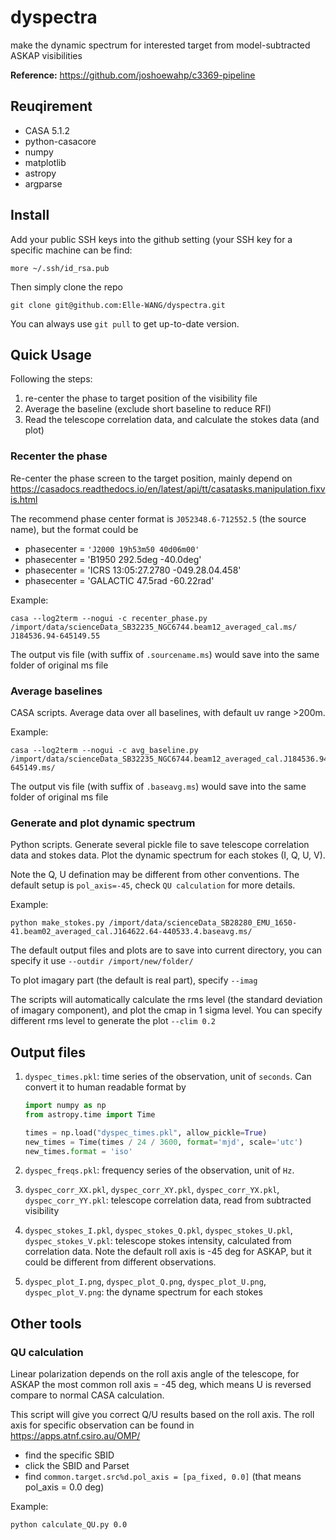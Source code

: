 # dyspectra

make the dynamic spectrum for interested target from model-subtracted ASKAP visibilities 

**Reference:**
https://github.com/joshoewahp/c3369-pipeline

## Reuqirement

* CASA 5.1.2
* python-casacore
* numpy
* matplotlib
* astropy
* argparse

## Install

Add your public SSH keys into the github setting (your SSH key for a specific machine can be find:
```
more ~/.ssh/id_rsa.pub
```
Then simply clone the repo
```
git clone git@github.com:Elle-WANG/dyspectra.git
```
You can always use `git pull` to get up-to-date version. 

## Quick Usage

Following the steps:
1. re-center the phase to target position of the visibility file 
2. Average the baseline (exclude short baseline to reduce RFI)
3. Read the telescope correlation data, and calculate the stokes data (and plot)

### Recenter the phase

Re-center the phase screen to the target position, mainly depend on https://casadocs.readthedocs.io/en/latest/api/tt/casatasks.manipulation.fixvis.html

The recommend phase center format is `J052348.6-712552.5` (the source name), but the format could be 
* phasecenter = `'J2000 19h53m50 40d06m00'`
* phasecenter = 'B1950 292.5deg -40.0deg'
* phasecenter = 'ICRS 13:05:27.2780 -049.28.04.458'
* phasecenter = 'GALACTIC 47.5rad -60.22rad'

Example:
```
casa --log2term --nogui -c recenter_phase.py /import/data/scienceData_SB32235_NGC6744.beam12_averaged_cal.ms/ J184536.94-645149.55
```
The output vis file (with suffix of `.sourcename.ms`) would save into the same folder of original ms file

### Average baselines 

CASA scripts. Average data over all baselines, with default uv range >200m. 

Example:
```
casa --log2term --nogui -c avg_baseline.py /import/data/scienceData_SB32235_NGC6744.beam12_averaged_cal.J184536.94-645149.ms/
```
The output vis file (with suffix of `.baseavg.ms`) would save into the same folder of original ms file


### Generate and plot dynamic spectrum

Python scripts. Generate several pickle file to save telescope correlation data and stokes data. Plot the dynamic spectrum for each stokes (I, Q, U, V). 

Note the Q, U defination may be different from other conventions. The default setup is `pol_axis=-45`, check `QU calculation` for more details. 

Example:
```
python make_stokes.py /import/data/scienceData_SB28280_EMU_1650-41.beam02_averaged_cal.J164622.64-440533.4.baseavg.ms/
```
The default output files and plots are to save into current directory, you can specify it use `--outdir /import/new/folder/`

To plot imagary part (the default is real part), specify `--imag`

The scripts will automatically calculate the rms level (the standard deviation of imagary component), and plot the cmap in 1 sigma level. You can specify different rms level to generate the plot `--clim 0.2`



## Output files

1. `dyspec_times.pkl`: time series of the observation, unit of `seconds`. Can convert it to human readable format by 

    ```python
    import numpy as np
    from astropy.time import Time
    
    times = np.load("dyspec_times.pkl", allow_pickle=True)
    new_times = Time(times / 24 / 3600, format='mjd', scale='utc')
    new_times.format = 'iso'
    ```
2. `dyspec_freqs.pkl`: frequency series of the observation, unit of `Hz`. 
3. `dyspec_corr_XX.pkl`, `dyspec_corr_XY.pkl`, `dyspec_corr_YX.pkl`, `dyspec_corr_YY.pkl`: telescope correlation data, read from subtracted visibility
4. `dyspec_stokes_I.pkl`, `dyspec_stokes_Q.pkl`, `dyspec_stokes_U.pkl`, `dyspec_stokes_V.pkl`: telescope stokes intensity, calculated from correlation data. Note the default roll axis is -45 deg for ASKAP, but it could be different from different observations. 
5. `dyspec_plot_I.png`, `dyspec_plot_Q.png`, `dyspec_plot_U.png`, `dyspec_plot_V.png`: the dyname spectrum for each stokes




## Other tools 

### QU calculation

Linear polarization depends on the roll axis angle of the telescope, for ASKAP the most common roll axis = -45 deg, which means U is reversed compare to normal CASA calculation. 

This script will give you correct Q/U results based on the roll axis. The roll axis for specific observation can be found in https://apps.atnf.csiro.au/OMP/
* find the specific SBID
* click the SBID and Parset
* find `common.target.src%d.pol_axis = [pa_fixed, 0.0]` (that means pol_axis = 0.0 deg)

Example:
```
python calculate_QU.py 0.0
```




